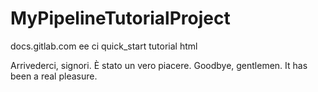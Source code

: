 # MyPipelineTutorialProject
docs.gitlab.com ee ci quick_start tutorial html

Arrivederci, signori. È stato un vero piacere.
Goodbye, gentlemen. It has been a real pleasure.
